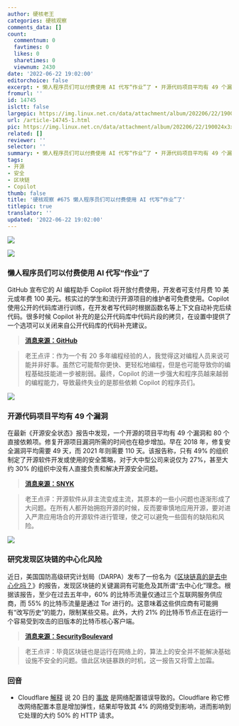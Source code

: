 ```yaml
---
author: 硬核老王
categories: 硬核观察
comments_data: []
count:
  commentnum: 0
  favtimes: 0
  likes: 0
  sharetimes: 0
  viewnum: 2430
date: '2022-06-22 19:02:00'
editorchoice: false
excerpt: • 懒人程序员们可以付费使用 AI 代写“作业”了 • 开源代码项目平均有 49 个漏洞 • 研究发现区块链的中心化风险
fromurl: ''
id: 14745
islctt: false
largepic: https://img.linux.net.cn/data/attachment/album/202206/22/190024x3xz228919qi5v3i.jpg
url: /article-14745-1.html
pic: https://img.linux.net.cn/data/attachment/album/202206/22/190024x3xz228919qi5v3i.jpg.thumb.jpg
related: []
reviewer: ''
selector: ''
summary: • 懒人程序员们可以付费使用 AI 代写“作业”了 • 开源代码项目平均有 49 个漏洞 • 研究发现区块链的中心化风险
tags:
- 开源
- 安全
- 区块链
- Copilot
thumb: false
title: '硬核观察 #675 懒人程序员们可以付费使用 AI 代写“作业”了'
titlepic: true
translator: ''
updated: '2022-06-22 19:02:00'
---
```


![](/data/attachment/album/202206/22/190024x3xz228919qi5v3i.jpg)


![](/data/attachment/album/202206/22/190034e5bz5j3cwmq55qff.jpg)


### 懒人程序员们可以付费使用 AI 代写“作业”了


GitHub 宣布它的 AI 编程助手 Copilot 将开放付费使用，开发者可支付月费 10 美元或年费 100 美元。核实过的学生和流行开源项目的维护者可免费使用。Copilot 使用公开的代码库进行训练，在开发者写代码时根据函数名等上下文自动补完后续代码。很多时候 Copilot 补充的是公开代码库中代码片段的拷贝，在设置中提供了一个选项可以关闭来自公开代码库的代码补充建议。



> 
> **[消息来源：GitHub](https://github.blog/2022-06-21-github-copilot-is-generally-available-to-all-developers/)**
> 
> 
> 



> 
> 老王点评：作为一个有 20 多年编程经验的人，我觉得这对编程人员来说可能并非好事。虽然它可能帮你更快、更轻松地编程，但是也可能导致你的编程基础技能进一步被削弱。最终，Copilot 的进一步强大和程序员越来越弱的编程能力，导致最终失业的是那些依赖 Copilot 的程序员们。
> 
> 
> 


![](/data/attachment/album/202206/22/190054tk0c5efmr6o5kcmb.jpg)


### 开源代码项目平均有 49 个漏洞


在最新《开源安全状态》报告中发现，一个开源的项目平均有 49 个漏洞和 80 个直接依赖项。修复开源项目漏洞所需的时间也在稳步增加。早在 2018 年，修复安全漏洞平均需要 49 天，而 2021 年则需要 110 天。该报告称，只有 49% 的组织制定了开源软件开发或使用的安全策略，对于大中型公司来说仅为 27%，甚至大约 30% 的组织中没有人直接负责和解决开源安全问题。



> 
> **[消息来源：SNYK](https://snyk.io/reports/open-source-security/)**
> 
> 
> 



> 
> 老王点评：开源软件从非主流变成主流，其原本的一些小问题也逐渐形成了大问题。在所有人都开始拥抱开源的时候，反而要审慎地应用开源，要对进入严肃应用场合的开源软件进行管理，使之可以避免一些固有的缺陷和风险。
> 
> 
> 


![](/data/attachment/album/202206/22/190108vkmjzjkmr11g8pne.jpg)


### 研究发现区块链的中心化风险


近日，美国国防高级研究计划局（DARPA）发布了一份名为《[区块链真的是去中心化吗？](https://assets-global.website-files.com/5fd11235b3950c2c1a3b6df4/62af6c641a672b3329b9a480_Unintended_Centralities_in_Distributed_Ledgers.pdf)》的报告，发现区块链的关键漏洞有可能危及其所谓“去中心化”理念。根据该报告，至少在过去五年中，60% 的比特币流量仅通过三个互联网服务供应商，而 55% 的比特币流量是通过 Tor 进行的。这意味着这些供应商有可能拥有“改写历史”的能力，限制某些交易。此外，大约 21% 的比特币节点正在运行一个容易受到攻击的旧版本的比特币核心客户端。



> 
> **[消息来源：SecurityBoulevard](https://securityboulevard.com/2022/06/are-blockchains-decentralized/)**
> 
> 
> 



> 
> 老王点评：毕竟区块链也是运行在网络上的，算法上的安全并不能解决基础设施不安全的问题。值此区块链暴跌的时机，这一报告又将雪上加霜。
> 
> 
> 


### 回音


* Cloudflare [解释](https://www.bleepingcomputer.com/news/technology/massive-cloudflare-outage-caused-by-network-configuration-error/) 说 20 日的 [事故](/article-14741-1.html) 是网络配置错误导致的。Cloudflare 称它修改网络配置本意是增加弹性，结果却导致其 4% 的网络受到影响，进而影响到它处理的大约 50% 的 HTTP 请求。